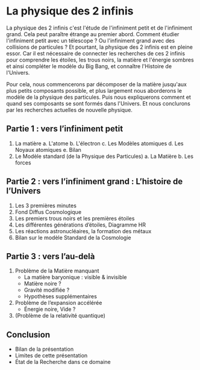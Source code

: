 # La physique des 2 infinis

La physique des 2 infinis c'est l'étude de l'infiniment petit et de l'infiniment grand. Cela peut paraître étrange au premier abord. 
Comment étudier l'infiniment petit avec un télescope ? Ou l'infiniment grand avec des collisions de particules ? 
Et pourtant, la physique des 2 infinis est en pleine essor. Car il est nécessaire de connecter les recherches de ces 2 infinis pour comprendre 
les étoiles, les trous noirs, la matière et l'énergie sombres et ainsi compléter le modèle du Big Bang, et connaître l'Histoire de l'Univers.

Pour cela, nous commencerons par décomposer de la matière jusqu'aux plus petits composants possible, et plus largement nous aborderons 
le modèle de la physique des particules. Puis nous expliquerons comment et quand ses composants se sont formés dans l'Univers. Et nous 
conclurons par les recherches actuelles de nouvelle physique.

## Partie 1 : vers l’infiniment petit
1. La matière
   a. L'atome
   b. L'électron
   c. Les Modèles atomiques
   d. Les Noyaux atomiques
   e. Bilan 
3. Le Modèle standard (de la Physique des Particules)
   a. La Matière
   b. Les forces

## Partie 2 : vers l’infiniment grand : L’histoire de l’Univers
1. Les 3 premières minutes
1. Fond Diffus Cosmologique
1. Les premiers trous noirs et les premières étoiles
1. Les différentes générations d’étoiles, Diagramme HR
1. Les réactions astronucléaires, la formation des métaux
1. Bilan sur le modèle Standard de la Cosmologie 

## Partie 3 : vers l’au-delà
1. Problème de la Matière manquant
    - La matière baryonique : visible & invisible
    - Matière noire ?
    - Gravité modifiée ?
    - Hypothèses supplémentaires
1. Problème de l’expansion accélérée
    - Énergie noire, Vide ?
1. (Problème de la relativité quantique)

## Conclusion
- Bilan de la présentation
- Limites de cette présentation
- État de la Recherche dans ce domaine
